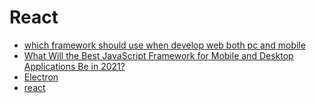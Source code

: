 # React

* [which framework should use when develop web both pc and mobile](https://www.google.com/search?q=which+framework+should+use+when+develop+web+both+pc+and+mobile&rlz=1C1SQJL_koKR875KR875&oq=which+framework+should+use+when+develop+web+both+pc+and+mobile&aqs=chrome..69i57.39575j0j1&sourceid=chrome&ie=UTF-8)
* [What Will the Best JavaScript Framework for Mobile and Desktop Applications Be in 2021?](https://betterprogramming.pub/what-will-the-best-javascript-framework-for-mobile-and-desktop-applications-be-in-2021-3883571141db)
* [Electron](https://www.electronjs.org/)
* [react](https://reactnative.dev/)